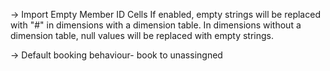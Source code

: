 -> Import Empty Member ID Cells
If enabled, empty strings will be replaced with "#" in dimensions with a dimension table. In dimensions without a dimension table, null values will be replaced with empty strings.

-> Default booking behaviour- book to unassingned
